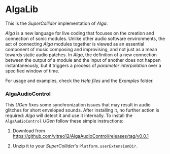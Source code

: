 AlgaLib 
=======

This is the *SuperCollider* implementation of *Alga*.

*Alga* is a new language for live coding that focuses on the creation and connection of sonic
modules. Unlike other audio software environments, the act of connecting *Alga* modules together is
viewed as an essential component of music composing and improvising, and not just as a mean towards
static audio patches. In *Alga*, the definition of a new connection between the output of a module
and the input of another does not happen instantaneously, but it triggers a process of *parameter
interpolation* over a specified window of time.

For usage and examples, check the *Help files* and the *Examples* folder.

### AlgaAudioControl

This *UGen* fixes some synchronization issues that may result in audio glitches for short enveloped
sounds. After installing it, no further action is required: *Alga* will detect it and use it
internally. To install the `AlgaAudioControl` *UGen* follow these simple instructions:

1. Download from https://github.com/vitreo12/AlgaAudioControl/releases/tag/v0.0.1

2. Unzip it to your *SuperCollider*'s `Platform.userExtensionDir`. 
